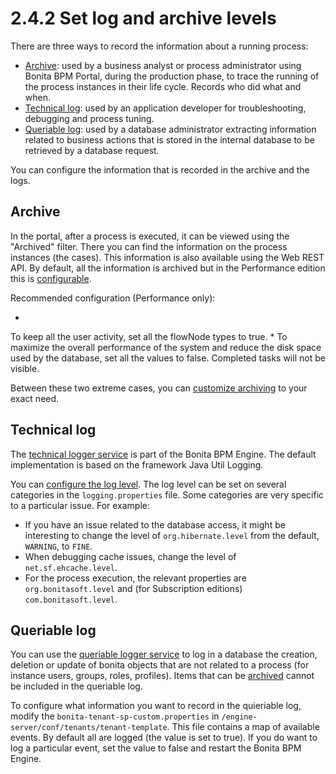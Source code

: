 # 2.4.2 Set log and archive levels

There are three ways to record the information about a running process:

* [Archive](#archive): used by a business analyst or process administrator using Bonita BPM Portal, during the production phase, to trace the running of the process instances in their life cycle. Records who did what and when.
* [Technical log](#techlog): used by an application developer for troubleshooting, debugging and process tuning.
* [Queriable log](#qlog): used by a database administrator extracting information related to business actions that is stored in the internal database to be retrieved by a database request.

You can configure the information that is recorded in the archive and the logs.


## Archive

In the portal, after a process is executed, it can be viewed using the "Archived" filter.
There you can find the information on the process instances (the cases). This information is also available using the Web REST API. 
By default, all the information is archived but in the Performance edition this is [configurable](/configurable-archive-1).


Recommended configuration (Performance only):

* 
To keep all the user activity, set all the flowNode types to true.
* 
To maximize the overall performance of the system and reduce the disk space used by the database, set all the values to false. Completed tasks will not be visible.

Between these two extreme cases, you can [customize archiving](/configurable-archive-1) to your exact need.


## Technical log


The [technical logger service](/technical-logger-service-0) is part of the Bonita BPM Engine. The default implementation is based on the framework Java Util Logging.


You can [configure the log level](/logging-0). The log level can be set on several categories in the `logging.properties` file. Some categories are very specific to a particular issue. 
For example:

* If you have an issue related to the database access, it might be interesting to change the level of `org.hibernate.level` from the default, `WARNING`, to `FINE`.
* When debugging cache issues, change the level of `net.sf.ehcache.level`.
* For the process execution, the relevant properties are `org.bonitasoft.level` and (for Subscription editions) `com.bonitasoft.level`.

## Queriable log


You can use the [queriable logger service](/queriable-logger-service-0) to log in a database the creation, deletion or update of bonita objects that are not related to a process (for instance users, groups, roles, profiles). 
Items that can be [archived](#archive) cannot be included in the queriable log.


To configure what information you want to record in the quieriable log, modify the `bonita-tenant-sp-custom.properties` in `/engine-server/conf/tenants/tenant-template`.
This file contains a map of available events. By default all are logged (the value is set to true). If you do want to log a particular event, set the value to false and restart the Bonita BPM Engine.